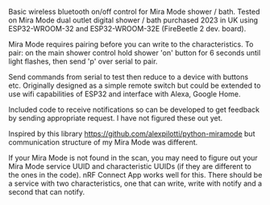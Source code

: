 Basic wireless bluetooth on/off control for Mira Mode shower / bath. Tested on Mira Mode dual outlet digital shower / bath purchased 2023 in UK using ESP32-WROOM-32 and ESP32-WROOM-32E (FireBeetle 2 dev. board).

Mira Mode requires pairing before you can write to the characteristics. To pair: on the main shower control hold shower 'on' button for 6 seconds until light flashes, then send 'p' over serial to pair. 

Send commands from serial to test then reduce to a device with buttons etc. Originally designed as a simple remote switch but could be extended to use wifi capabilities of ESP32 and interface with Alexa, Google Home. 

Included code to receive notifications so can be developed to get feedback by sending appropriate request. I have not figured these out yet. 

Inspired by this library https://github.com/alexpilotti/python-miramode but communication structure of my Mira Mode was different.

If your Mira Mode is not found in the scan, you may need to figure out your Mira Mode service UUID and characteristic UUIDs (if they are different to the ones in the code). nRF Connect App works well for this. There should be a service with two characteristics, one that can write, write with notify and a second that can notify.
